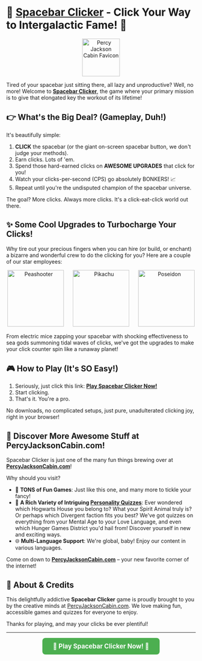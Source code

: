 # 🚀 [Spacebar Clicker](https://percyjacksoncabin.com/games/spacebar-clicker) - Click Your Way to Intergalactic Fame! 🌌

<p align="center">
  <a href="https://percyjacksoncabin.com" target="_blank" rel="noopener noreferrer">
    <img src="https://percyjacksoncabin.com/favicon.png" alt="Percy Jackson Cabin Favicon" width="100"/>
  </a>
</p>

Tired of your spacebar just sitting there, all lazy and unproductive? Well, no more! Welcome to [**Spacebar Clicker**](https://percyjacksoncabin.com/games/spacebar-clicker), the game where your primary mission is to give that elongated key the workout of its lifetime!

## 👉 What's the Big Deal? (Gameplay, Duh!)

It's beautifully simple:
1.  **CLICK** the spacebar (or the giant on-screen spacebar button, we don't judge your methods).
2.  Earn clicks. Lots of 'em.
3.  Spend those hard-earned clicks on **AWESOME UPGRADES** that click for you!
4.  Watch your clicks-per-second (CPS) go absolutely BONKERS! 📈
5.  Repeat until you're the undisputed champion of the spacebar universe.

The goal? More clicks. Always more clicks. It's a click-eat-click world out there.

## ✨ Some Cool Upgrades to Turbocharge Your Clicks!

Why tire out your precious fingers when you can hire (or build, or enchant) a bizarre and wonderful crew to do the clicking for you? Here are a couple of our star employees:

<p align="center">
  <img src="https://percyjacksoncabin.com/html-games/spacebar-clicker/images/icons/peashooter.webp" alt="Peashooter" width="150" style="margin-right: 20px;"/>
  <img src="https://percyjacksoncabin.com/html-games/spacebar-clicker/images/icons/pikachu.webp" alt="Pikachu" width="150" style="margin-right: 20px;"/>
  <img src="https://percyjacksoncabin.com/html-games/spacebar-clicker/images/icons/poseidon.webp" alt="Poseidon" width="150"/>
</p>

From electric mice zapping your spacebar with shocking effectiveness to sea gods summoning tidal waves of clicks, we've got the upgrades to make your click counter spin like a runaway planet!

## 🎮 How to Play (It's SO Easy!)

1.  Seriously, just click this link: 
    [**Play Spacebar Clicker Now!**](https://percyjacksoncabin.com/games/spacebar-clicker)
2.  Start clicking.
3.  That's it. You're a pro.

No downloads, no complicated setups, just pure, unadulterated clicking joy, right in your browser!

## 🏡 Discover More Awesome Stuff at PercyJacksonCabin.com!

Spacebar Clicker is just one of the many fun things brewing over at [**PercyJacksonCabin.com**](https://percyjacksoncabin.com)! 

Why should you visit?
*   🎉 **TONS of Fun Games**: Just like this one, and many more to tickle your fancy!
*   🔮 **A Rich Variety of Intriguing [Personality Quizzes](https://percyjacksoncabin.com/quizzes)**: Ever wondered which Hogwarts House you belong to? What your Spirit Animal truly is? Or perhaps which Divergent faction fits you best? We've got quizzes on everything from your Mental Age to your Love Language, and even which Hunger Games District you'd hail from! Discover yourself in new and exciting ways.
*   🌐 **Multi-Language Support**: We're global, baby! Enjoy our content in various languages.

Come on down to [**PercyJacksonCabin.com**](https://percyjacksoncabin.com) – your new favorite corner of the internet!

## 📜 About & Credits

This delightfully addictive **Spacebar Clicker** game is proudly brought to you by the creative minds at [PercyJacksonCabin.com](https://percyjacksoncabin.com). We love making fun, accessible games and quizzes for everyone to enjoy.

Thanks for playing, and may your clicks be ever plentiful!

---



<p align="center">
  <a href="https://percyjacksoncabin.com/games/spacebar-clicker" target="_blank" rel="noopener noreferrer" style="display: inline-block; padding: 12px 28px; font-size: 1.2em; color: white; background-color: #4CAF50; text-align: center; text-decoration: none; border-radius: 8px; font-weight: bold;">
    🚀 Play Spacebar Clicker Now! 🚀
  </a>
</p>

 